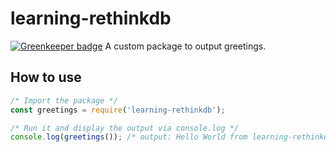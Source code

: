 # learning-rethinkdb

[![Greenkeeper badge](https://badges.greenkeeper.io/motss/learning-rethinkdb.svg)](https://greenkeeper.io/)
A custom package to output greetings.

## How to use
```js
/* Import the package */
const greetings = require('learning-rethinkdb');

/* Run it and display the output via console.log */
console.log(greetings()); /* output: Hello World from learning-rethinkdb! */
```
